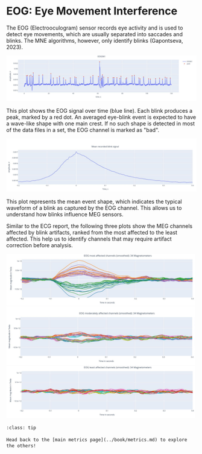 # EOG: Eye Movement Interference

The EOG (Electrooculogram) sensor records eye activity and is used to detect eye movements, which are usually separated into saccades and blinks. The MNE algorithms, however, only identify blinks (Gapontseva, 2023).


  <img src="../static/05_EOG/02" alt="pic2" width="800px">

This plot shows the EOG signal over time (blue line). Each blink produces a peak, marked by a red dot. An averaged eye-blink event is expected to have a wave-like shape with one main crest. If no such shape is detected in most of the data files in a set, the EOG channel is marked as "bad". 

  <img src="../static/05_EOG/03" alt="pic3" width="800px">


This plot represents the mean event shape, which indicates the typical waveform of a blink as captured by the EOG channel. This allows us to understand how blinks influence MEG sensors. 

Similar to the ECG report, the following three plots show the MEG channels affected by blink artifacts, ranked from the most affected to the least affected. This help us to identify channels that may require artifact correction before analysis.

  <img src="../static/05_EOG/04" alt="pic4" width="500px">
  <img src="../static/05_EOG/05" alt="pic5" width="500px">
  <img src="../static/05_EOG/06" alt="pic6" width="500px">

```{admonition} Want to check more reports?
:class: tip

Head back to the [main metrics page](../book/metrics.md) to explore the others!

``` 
